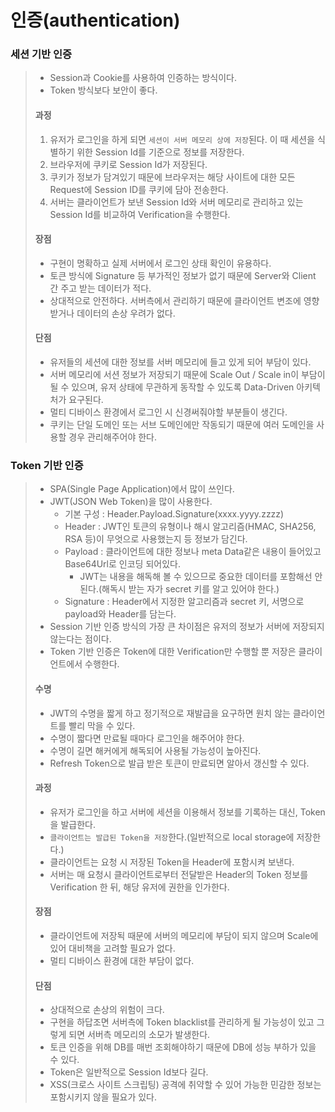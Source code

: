 # 인증(authentication)

### 세션 기반 인증

> - Session과 Cookie를 사용하여 인증하는 방식이다.
> - Token 방식보다 보안이 좋다.
>
> #### 과정
>
> 1. 유저가 로그인을 하게 되면 `세션이 서버 메모리 상에 저장`된다. 이 때 세션을 식별하기 위한 Session Id를 기준으로 정보를 저장한다.
> 2. 브라우저에 쿠키로 Session Id가 저장된다.
> 3. 쿠키가 정보가 담겨있기 때문에 브라우저는 해당 사이트에 대한 모든 Request에 Session ID를 쿠키에 담아 전송한다.
> 4. 서버는 클라이언트가 보낸 Session Id와 서버 메모리로 관리하고 있는 Session Id를 비교하여 Verification을 수행한다.
>
> #### 장점
>
> - 구현이 명확하고 실제 서버에서 로그인 상태 확인이 유용하다.
> - 토큰 방식에 Signature 등 부가적인 정보가 없기 때문에 Server와 Client 간 주고 받는 데이터가 적다.
> - 상대적으로 안전하다. 서버측에서 관리하기 때문에 클라이언트 변조에 영향받거나 데이터의 손상 우려가 없다.
>
> #### 단점
>
> - 유저들의 세션에 대한 정보를 서버 메모리에 들고 있게 되어 부담이 있다.
> - 서버 메모리에 서션 정보가 저장되기 때문에 Scale Out / Scale in이 부담이 될 수 있으며, 유저 상태에 무관하게 동작할 수 있도록 Data-Driven 아키텍처가 요구된다.
> - 멀티 디바이스 환경에서 로그인 시 신경써줘야할 부분들이 생긴다.
> - 쿠키는 단일 도메인 또는 서브 도메인에만 작동되기 때문에 여러 도메인을 사용할 경우 관리해주어야 한다.

### Token 기반 인증

> - SPA(Single Page Application)에서 많이 쓰인다.
> - JWT(JSON Web Token)을 많이 사용한다.
>   - 기본 구성 : Header.Payload.Signature(xxxx.yyyy.zzzz)
>   - Header : JWT인 토큰의 유형이나 해시 알고리즘(HMAC, SHA256, RSA 등)이 무엇으로 사용했는지 등 정보가 담긴다.
>   - Payload : 클라이언트에 대한 정보나 meta Data같은 내용이 들어있고 Base64Url로 인코딩 되어있다.
>     - JWT는 내용을 해독해 볼 수 있으므로 중요한 데이터를 포함해선 안된다.(해독시 받는 자가 secret 키를 알고 있어야 한다.)
>   - Signature : Header에서 지정한 알고리즘과  secret 키, 서명으로 payload와 Header를 담는다.
> - Session 기반 인증 방식의 가장 큰 차이점은 유저의 정보가 서버에 저장되지 않는다는 점이다.
> - Token 기반 인증은 Token에 대한 Verification만 수행할 뿐 저장은 클라이언트에서 수행한다.
>
> #### 수명
>
> - JWT의 수명을 짧게 하고 정기적으로 재발급을 요구하면 원치 않는 클라이언트를 빨리 막을 수 있다.
> - 수명이 짧다면 만료될 때마다 로그인을 해주어야 한다.
> - 수명이 길면 해커에게 해독되어 사용될 가능성이 높아진다.
> - Refresh Token으로 발급 받은 토큰이 만료되면 알아서 갱신할 수 있다.
>
> #### 과정
>
> - 유저가 로그인을 하고 서버에 세션을 이용해서 정보를 기록하는 대신, Token을 발급한다.
> - `클라이언트는 발급된 Token을 저장`한다.(일반적으로 local storage에 저장한다.)
> - 클라이언트는 요청 시 저장된 Token을 Header에 포함시켜 보낸다.
> - 서버는 매 요청시 클라이언트로부터 전달받은 Header의 Token 정보를 Verification 한 뒤, 해당 유저에 권한을 인가한다.
>
> #### 장점
>
> - 클라이언트에 저장됙 때문에 서버의 메모리에 부담이 되지 않으며 Scale에 있어 대비책을 고려할 필요가 없다.
> - 멀티 디바이스 환경에 대한 부담이 없다.
>
> #### 단점
>
> - 상대적으로 손상의 위험이 크다.
> - 구현을 하답조면 서버측에 Token blacklist를 관리하게 될 가능성이 있고 그렇게 되면 서버측 메모리의 소모가 발생한다.
> - 토큰 인증을 위해 DB를 매번 조회해야하기 때문에 DB에 성능 부하가 있을 수 있다.
> - Token은 일반적으로 Session Id보다 길다.
> - XSS(크로스 사이트 스크립팅) 공격에 취약할 수 있어 가능한 민감한 정보는 포함시키지 않을 필요가 있다.